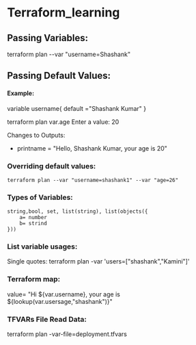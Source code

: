 # Terraform_learning


## Passing Variables: 
 
 terraform plan --var "username=Shashank"

## Passing Default Values:
  
  #### Example: 
   variable username{
    default ="Shashank Kumar"
              }
 
  terraform plan
var.age
  Enter a value: 20


Changes to Outputs:
  + printname = "Hello, Shashank Kumar, your age is 20"

  ### Overriding default values:
    terraform plan --var "username=shashank1" --var "age=26"
  ### Types of Variables:
    string,bool, set, list(string), list(objects({
        a= number
        b= strind
    }))

### List variable usages:
  
  Single quotes:  terraform plan -var 'users=["shashank","Kamini"]'


  ### Terraform map:
  value= "Hi ${var.username}, your age is ${lookup(var.usersage,"shashank")}" 

  ### TFVARs  File Read Data:
   terraform plan -var-file=deployment.tfvars